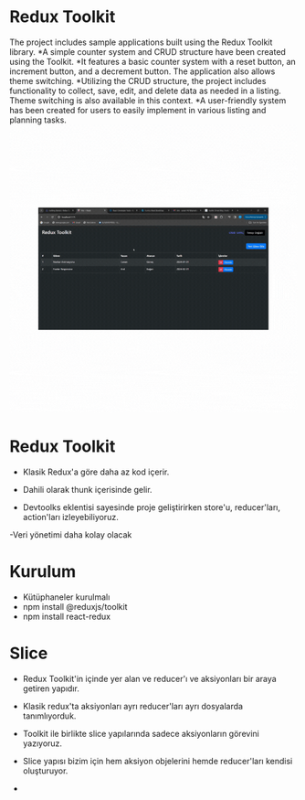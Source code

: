 # Redux Toolkit
The project includes sample applications built using the Redux Toolkit library. *A simple counter system and CRUD structure have been created using the Toolkit. *It features a basic counter system with a reset button, an increment button, and a decrement button. The application also allows theme switching. *Utilizing the CRUD structure, the project includes functionality to collect, save, edit, and delete data as needed in a listing. Theme switching is also available in this context. *A user-friendly system has been created for users to easily implement in various listing and planning tasks.
<img src="./public/Redux_Toolkit.gif"/>


# Redux Toolkit

- Klasik Redux'a göre daha az kod içerir.

- Dahili olarak thunk içerisinde gelir.

- Devtoolks eklentisi sayesinde proje geliştirirken store'u, reducer'ları, action'ları izleyebiliyoruz.

-Veri yönetimi daha kolay olacak

# Kurulum 
- Kütüphaneler kurulmalı
- npm install @reduxjs/toolkit
- npm install react-redux

# Slice

- Redux Toolkit'in içinde yer alan ve reducer'ı ve aksiyonları bir araya getiren yapıdır.

- Klasik redux'ta aksiyonları ayrı reducer'ları ayrı dosyalarda tanımlıyorduk. 

- Toolkit ile birlikte slice yapılarında sadece aksiyonların görevini yazıyoruz. 

- Slice yapısı bizim için hem aksiyon objelerini hemde reducer'ları kendisi oluşturuyor.

- 
